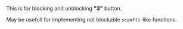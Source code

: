 This is for blocking and unblocking **"3"** button.

May be usefull for implementing not blockable ``scanf()``-like functions.